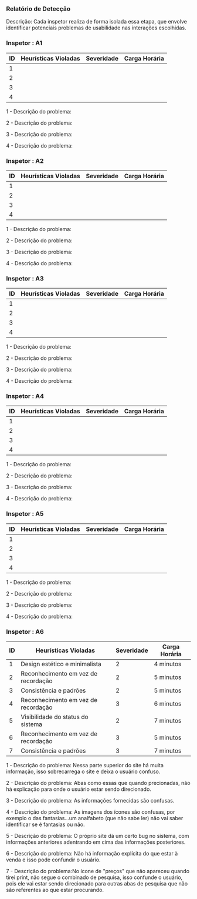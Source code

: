 ### Relatório de Detecção

Descrição: Cada inspetor realiza de forma isolada essa etapa, que envolve identificar potenciais problemas de usabilidade nas interações escolhidas.

### Inspetor : A1

| ID | Heurísticas Violadas | Severidade | Carga Horária |
|----|----------------------|------------|---------------|
|  1 |                      |            |               |
|  2 |                      |            |               |
|  3 |                      |            |               |
|  4 |                      |            |               |

1 - Descrição do problema:<br/>

2 - Descrição do problema:<br/>

3 - Descrição do problema:<br/>

4 - Descrição do problema:<br/>


### Inspetor : A2

| ID | Heurísticas Violadas | Severidade | Carga Horária |
|----|----------------------|------------|---------------|
|  1 |                      |            |               |
|  2 |                      |            |               |
|  3 |                      |            |               |
|  4 |                      |            |               |

1 - Descrição do problema:<br/>

2 - Descrição do problema:<br/>

3 - Descrição do problema:<br/>

4 - Descrição do problema:<br/>


### Inspetor : A3

| ID | Heurísticas Violadas | Severidade | Carga Horária |
|----|----------------------|------------|---------------|
|  1 |                      |            |               |
|  2 |                      |            |               |
|  3 |                      |            |               |
|  4 |                      |            |               |

1 - Descrição do problema:<br/>

2 - Descrição do problema:<br/>

3 - Descrição do problema:<br/>

4 - Descrição do problema:<br/>



### Inspetor : A4

| ID | Heurísticas Violadas | Severidade | Carga Horária |
|----|----------------------|------------|---------------|
|  1 |                      |            |               |
|  2 |                      |            |               |
|  3 |                      |            |               |
|  4 |                      |            |               |

1 - Descrição do problema:<br/>

2 - Descrição do problema:<br/>

3 - Descrição do problema:<br/>

4 - Descrição do problema:<br/>



### Inspetor : A5

| ID | Heurísticas Violadas | Severidade | Carga Horária |
|----|----------------------|------------|---------------|
|  1 |                      |            |               |
|  2 |                      |            |               |
|  3 |                      |            |               |
|  4 |                      |            |               |

1 - Descrição do problema:<br/>

2 - Descrição do problema:<br/>

3 - Descrição do problema:<br/>

4 - Descrição do problema:<br/>


### Inspetor : A6

| ID |       Heurísticas Violadas        | Severidade | Carga Horária |
|----|-----------------------------------|------------|---------------|
|  1 |Design estético e minimalista      |     2      |   4 minutos   |
|  2 |Reconhecimento em vez de recordação|     2      |   5 minutos   |
|  3 |Consistência e padrões             |     2      |   5 minutos   |
|  4 |Reconhecimento em vez de recordação|     3      |   6 minutos   |
|  5 |Visibilidade do status do sistema  |     2      |   7 minutos   |
|  6 |Reconhecimento em vez de recordação|     3      |   5 minutos   |
|  7 |Consistência e padrões             |     3      |   7 minutos   |

1 - Descrição do problema: Nessa parte superior do site há muita informação, isso sobrecarrega o site e deixa o usuário confuso.<br/>

2 - Descrição do problema: Abas como essas que quando precionadas, não há explicação para onde o usuário estar sendo direcionado.<br/>

3 - Descrição do problema: As informações fornecidas são confusas.<br/>

4 - Descrição do problema: As imagens dos ícones são confusas, por exemplo o das fantasias...um analfabeto (que não sabe ler) não vai saber identificar se é fantasias ou não.<br/>

5 - Descrição do problema: O próprio site dá um certo bug no sistema, com informações anteriores adentrando em cima das informações posteriores.<br/>

6 - Descrição do problema: Não há informação explícita do que estar à venda e isso pode confundir o usuário.<br/>

7 - Descrição do problema:No ícone de "preços" que não apareceu quando tirei print, não segue o combinado de pesquisa, isso
confunde o usuário, pois ele vai estar sendo direcionado para outras abas de pesquisa que não são
referentes ao que estar procurando.<br/>
